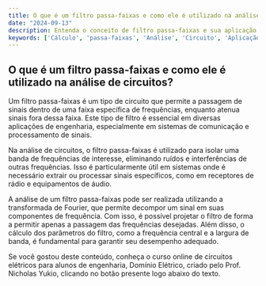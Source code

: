 ```yaml
---
title: O que é um filtro passa-faixas e como ele é utilizado na análise de circuitos?
date: "2024-09-13"
description: Entenda o conceito de filtro passa-faixas e sua aplicação na análise de circuitos elétricos.
keywords: ['Cálculo', 'passa-faixas', 'Análise', 'Circuito', 'Aplicação', 'Fourier', 'transformada']
---
```


## O que é um filtro passa-faixas e como ele é utilizado na análise de circuitos?

Um filtro passa-faixas é um tipo de circuito que permite a passagem de sinais dentro de uma faixa específica de frequências, enquanto atenua sinais fora dessa faixa. Este tipo de filtro é essencial em diversas aplicações de engenharia, especialmente em sistemas de comunicação e processamento de sinais.

Na análise de circuitos, o filtro passa-faixas é utilizado para isolar uma banda de frequências de interesse, eliminando ruídos e interferências de outras frequências. Isso é particularmente útil em sistemas onde é necessário extrair ou processar sinais específicos, como em receptores de rádio e equipamentos de áudio.

A análise de um filtro passa-faixas pode ser realizada utilizando a transformada de Fourier, que permite decompor um sinal em suas componentes de frequência. Com isso, é possível projetar o filtro de forma a permitir apenas a passagem das frequências desejadas. Além disso, o cálculo dos parâmetros do filtro, como a frequência central e a largura de banda, é fundamental para garantir seu desempenho adequado.

Se você gostou deste conteúdo, conheça o curso online de circuitos elétricos para alunos de engenharia, Domínio Elétrico, criado pelo Prof. Nicholas Yukio, clicando no botão presente logo abaixo do texto.